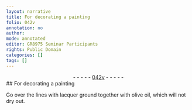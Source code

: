 ```yaml
---
layout: narrative
title: For decorating a painting
folio: 042v
annotation: no
author:
mode: annotated
editor: GR8975 Seminar Participants
rights: Public Domain
categories: []
tags: []
---
```


 <div class="folio" align="center">- - - - - <a href="http://gallica.bnf.fr/ark:/12148/btv1b10500001g/f90.image" target="_blank">042v</a> - - - - - </div>  
## For decorating a painting

 
Go over the lines with lacquer ground together with olive oil, which will not dry out.
 